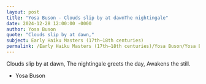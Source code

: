 ```yaml
---
layout: post
title: "Yosa Buson - Clouds slip by at dawnThe nightingale"
date: 2024-12-28 12:00:00 -0000
author: Yosa Buson
quote: "Clouds slip by at dawn,"
subject: Early Haiku Masters (17th–18th centuries)
permalink: /Early Haiku Masters (17th–18th centuries)/Yosa Buson/Yosa Buson - Clouds slip by at dawnThe nightingale
---
```


Clouds slip by at dawn,
The nightingale greets the day,
Awakens the still.

- Yosa Buson
